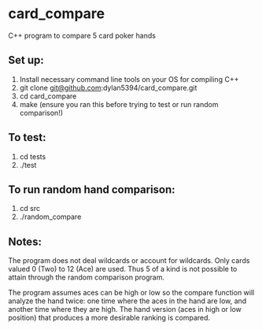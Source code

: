 # card_compare
C++ program to compare 5 card poker hands


## Set up:
1. Install necessary command line tools on your OS for compiling C++
2. git clone git@github.com:dylan5394/card_compare.git
3. cd card_compare
4. make (ensure you ran this before trying to test or run random comparison!) 

## To test:
1. cd tests
2. ./test

## To run random hand comparison:
1. cd src
2. ./random_compare


## Notes:

The program does not deal wildcards or account for wildcards. Only cards valued 0 (Two) to  12 (Ace) are used. Thus 5 of a kind is not possible to attain through the random comparison program.

The program assumes aces can be high or low so the compare function will analyze the hand twice: one time where the aces in the hand are low, and another time where they are high. The hand version (aces in high or low position) that produces a more desirable ranking is compared.